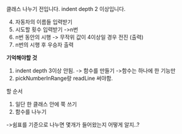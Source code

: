 클래스 나누기 전입니다. indent depth 2 이상입니다. 

4. 자동차의 이름들 입력받기
2. 시도할 횟수 입력받기 ->n번
3. n번 동안의 시행
  -> 무작위 값이 4이상일 경우 전진 (출력)
4. n번의 시행 후 우승자 출력


**기억해야할 것**
1. indent depth 3이상 안됨.
   -> 함수를 만들기
     ->함수는 하나에 한 기능만
2. pickNumberInRange랑 readLine 써야함.


할 순서
1. 일단 한 클래스 안에 쭉 쓰기
2. 함수를 나누기

->쉼표를 기준으로 나누면 몇개가 들어왔는지 어떻게 알지..?

